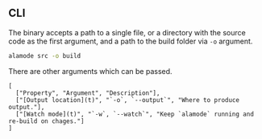 
## CLI

The binary accepts a path to a single file, or a directory with the source code as the first argument, and a path to the build folder via `-o` argument.

```sh
alamode src -o build
```

There are other arguments which can be passed.

```table
[
  ["Property", "Argument", "Description"],
  ["[Output location](t)", "`-o`, `--output`", "Where to produce output."],
  ["[Watch mode](t)", "`-w`, `--watch`", "Keep `alamode` running and re-build on chages."]
]
```